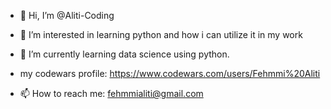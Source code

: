 - 👋 Hi, I’m @Aliti-Coding
- 👀 I’m interested in learning python and how i can utilize it in my work

- 🌱 I’m currently learning data science using python.

 

- my codewars profile: https://www.codewars.com/users/Fehmmi%20Aliti
- 📫 How to reach me: fehmmialiti@gmail.com



<!---
Aliti-Coding/Aliti-Coding is a ✨ special ✨ repository because its `README.md` (this file) appears on your GitHub profile.
You can click the Preview link to take a look at your changes.
--->
